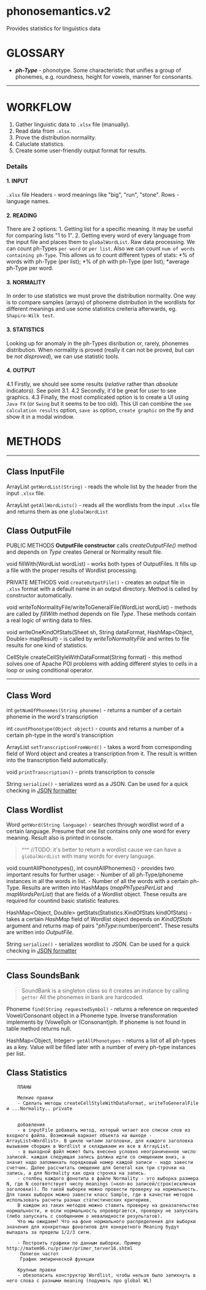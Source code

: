 # phonosemantics.v2
Provides statistics for linguistics data

GLOSSARY
===

* ***ph-Type*** - phonotype. Some characteristic that unifies a group of phonemes, e.g. roundness, height for vowels, manner for consonants.

***

WORKFLOW
===

1. Gather linguistic data to `.xlsx` file (manually).
2. Read data from `.xlsx`.
3. Prove the distribution normality.
4. Caluclate statistics.
5. Create some user-friendly output format for results.

### Details

#### 1. INPUT
  `.xlsx` file
  Headers - word meanings like "big", "run", "stone".
  Rows - language names.
  
#### 2. READING
  There are 2 options:
    1. Getting list for a specific meaning. It may be useful for comparing lists "1 to 1".
    2. Getting every word of every language from the input file and places them to `globalWordList`.
    Raw data processing.
    We can count ph-Types `per word` or `per list`. Also we can count `num of words containing ph-Type`. This allows us to count different types of stats: 
  *% of words with ph-Type (per list);
  *% of ph with ph-Type (per list);
  *average ph-Type per word.

#### 3. NORMALITY
  In order to use statistics we must prove the distribution normality. One way is to compare samples (arrays) of phoneme distribution in the wordlists for different meanings and use some statistics creiteria afterwards, eg. `Shapiro-Wilk test`.
  
#### 3. STATISTICS
  Looking up for anomaly in the ph-Types disribution or, rarely, phonemes distribution.
  When normality is proved (really it can not be proved, but can be _not disproved_), we can use statistic tools.
  
#### 4. OUTPUT
  4.1 Firstly, we should see some results (_relative_ rather than _absolute_ indicators). See point 3.1.
  4.2 Secondly, it'd be great for user to see graphics.
  4.3 Finally, the most complicated option is to create a UI using `Java FX` (or `Swing` but it seems to be too old). This UI can combine the `see calculation results` option, `save as` option, `create graphic` on the fly and show it in a modal window.

METHODS
===
***
Class InputFile
------

ArrayList<Word> `getWordList(String)` - reads the whole list by the header from the input `.xlsx` file.

ArrayList<Word> `getAllWordLists()` - reads all the wordlists from the input `.xlsx` file and returns them as one `globalWordList`

Class OutputFile
-----
PUBLIC METHODS
**OutputFile constructor** calls *createOutputFile()* method and depends on *Type* creates General or Normality result file.

void fillWith(WordList wordList) - works both types of OutputFiles. It fills up a file with the proper results of Wordlist processing.

PRIVATE METHODS
void `createOutputFile()` - creates an output file in `.xlsx` format with a default name in an output directory. Method is called by constructor automatically.

void writeToNormalityFile/writeToGeneralFile(WordList wordList) - methods are called by *fillWith* method depends on file *Type*. These methods contain a real logic of writing data to files.

void writeOneKindOfStats(Sheet sh, String dataFormat, HashMap<Object, Double> mapResult) - is called by *writeToNormalityFile* and writes to file results for one kind of statistics.

CellStyle createCellStyleWithDataFormat(String format) - this method solves one of Apache POI problems with adding different styles to cells in a loop or using conditional operator.



***


Class Word
------

int `getNumOfPhonemes(String phoneme)` - returns a number of a certain phoneme in the word's transcription

int `countPhonotype(Object object)` - counts and returns a number of a certain ph-type in the word's transcription

ArrayList<Phoneme> `setTranscriptionFromWord()` - takes a word from corresponding field of Word object and creates a transcription from it.
        The result is written into the transcription field automatically.

void `printTranscription()` - prints transcription to console

String `serialize()` - serializes word as a JSON. Can be used for a quick checking in [JSON formatter](https://jsonformatter.curiousconcept.com/)



Class Wordlist
-----

Word `getWord(String language)` - searches through wordlist word of a certain language. Presume that one list contains only one word for every meaning. Result also is printed in console.
>^^^ //TODO: it's better to return a wordlist cause we can have a `globalWordList` with many words for every language.

void countAllPhonotypes(), int countAllPhonemes() - provides two important results for further usage:
      - Number of all ph-Type/phoneme instances in all the words in list. 
      - Number of all the words with a certain ph-Type.
      Results are written into HashMaps (*mapPhTypesPerList* and *mapWordsPerList*) that are fields of a Wordlist object.
      These results are required for countind basic statistic features.
      
HashMap<Object, Double> getStats(Statistics.KindOfStats kindOfStats) - takes a certain *HashMap* field of Wordlist object depends on *KindOfStats* argument and returns map of pairs "*phType*:number/percent". These results are written into *OutputFile*.

String `serialize()` - serializes wordlist to JSON. Can be used for a quick checking in [JSON formatter](https://jsonformatter.curiousconcept.com/)

***


Class SoundsBank
-----
> SoundBank is a singleton class so it creates an instance by calling `getter`
> All the phonemes in bank are hardcoded.

Phoneme `find(String requestedSymbol)` - returns a reference on requested Vowel/Consonant object in a Phoneme type.
        Inverse transformation implements by (Vowel)ph or (Consonant)ph.
        If phoneme is not found in table method returns null.
        
HashMap<Object, Integer> `getAllPhonotypes` - returns a list of all ph-types as a key. 
        Value will be filled later with a number of every ph-type instances per list.


Class Statistics
-----





        ПЛАНЫ
        
        Мелкие правки
        - Сделать методы createCellStyleWithDataFormat, writeToGeneralFile и ...Normality.. private
        
        
        добавления
        - в inputFile добавить метод, который читает все списки слов из входного файла. Возможный вариант объекта на выходе - ArrayList<Wordlist>. В цикле читаем заголовки, для каждого заголовка вызываем сборщик в Wordlist и складываем их все в ArrayList.
        - в выходной файл может быть внесено условно неограниченное число записей. каждая следующая запись должна идти со смещением вниз, а значит надо запоминать порядковый номер каждой записи - надо завести счетчик. Далее рассчитать смещение для General как три строчки на запись, а для Normality как одна строчка на запись.
        - столбец каждого фонотипа в файле Normality - это выборка размера N, где N соответствует числу meanings (=кол-во записей/строк(исключая заголовки)). По такой выборке можно провести проверку на нормальность. Для таких выборок можно завести класс Sample, где в качестве методов использовать расчеты разных статистических критериев.
        В каждом из таких методов можно ставить проверку на доказательство нормальности, и если нормальность опровергается, проверку не запускать (либо запускать с сообщением о невалидности результатов).
        Что мы ожидаем? Что на фоне нормального распределения для выборки значения для конкретных фонотипов для конкретного Meaning будут выпадать за пределы 1/2/3 сигм.
        
        - Построить графики по данным выборки. Пример http://matem96.ru/primer/primer_terver16.shtml
         Полигон частот
         График эмпирической функции
        
        Крупные правки
        - обезопасить конструктор Wordlist, чтобы нельзя было запихнуть в него слова с разными meaning (подумать про global WL)

   

